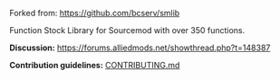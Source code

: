 Forked from: https://github.com/bcserv/smlib

Function Stock Library for Sourcemod with over 350 functions.

**Discussion:** https://forums.alliedmods.net/showthread.php?t=148387

**Contribution guidelines:** [CONTRIBUTING.md](CONTRIBUTING.md)
